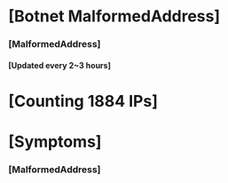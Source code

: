 # [Botnet MalformedAddress]
### [MalformedAddress]
#### [Updated every 2~3 hours]

# [Counting 1884 IPs]

# [Symptoms] 
###   [MalformedAddress]
